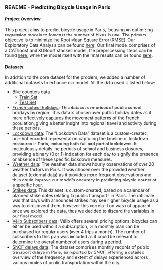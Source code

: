 
### README - Predicting Bicycle Usage in Paris

#### Project Overview
This project aims to predict bicycle usage in Paris, focusing on optimizing regression models to forecast the number of bikes in use. The primary objective is to minimize the Root Mean Square Error (RMSE). Our Exploratory Data Analysis can be found [here](EDA.ipynb). Our final model comprises of a CATboost and XGBoost stacked model, the preprocessing steps can be found [here](...), while the model itself with the final results can be found [here](...).

#### Datasets 
In addition to the core dataset for the problem, we added a number of additional datasets to enhance our model. All the data used is listed below:
- Bike counters data
    - [Train Set](main/train.parquet)
    - [Test Set](main/test.parquet)
- [French school holidays](https://www.data.gouv.fr/en/datasets/jours-feries-en-france/.): This dataset comprises of public school holidays by region. This data is chosen over public holiday dates as it more effectively captures the movement patterns of the French population, giving a better insight into regional travel and activity during these periods.
- [Lockdown data](https://www.researchgate.net/figure/Timeline-of-lockdowns-in-France-and-data-collection_fig1_356080898.): The ”Lockdown Data” dataset is a custom-created, one-hot encoded representation capturing the timeline of lockdown measures in Paris, including both full and partial lockdowns. It meticulously details the periods of school and business closures, providing a binary (0 or 1) indication for each day to signify the presence or absence of these specific lockdown measures.
- [Weather data](https://www.visualcrossing.com/weather/weather-data-services/paris/metric/2020-01-01/2023-11-29.): The weather data shows hourly observations of over 20 weather factors in Paris. It was chosen over the provided weather dataset (external data) as it provides more frequent observations and thus could improve our model’s accuracy in predicting bicycle counts at a specific hour.
- [Strikes data](https://www.cestlagreve.fr/calendrier): This dataset is custom-created, based on a calendar of planned strike dates relating to public transports in Paris. The rationale was that days with announced strikes may see higher bicycle usage as a way to circumvent them, however this correla- tion was not apparent once we explored the data, thus we decided to discard the variables in our final model.
- [Vélib Subscribers data](https://www.velib-metropole.fr/en/service): Vélib offers several pricing options: bicycles can either be used without a subscription, or a monthly plan can be purchased for regular users (over 4 trips a month). The number of subscribers to this plan was included as it could be relevant to determine the overall number of users during a period.
- [SNCF delays data](https://www.sncf.com/en/commitments/transparency/open-data): The dataset comprises monthly records of public transport delays in Paris, as reported by SNCF, offering a detailed overview of the frequency and extent of delays experienced across various modes of public transportation within the city.


